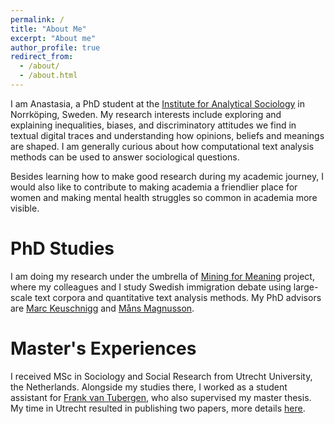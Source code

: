 ```yaml
---
permalink: /
title: "About Me"
excerpt: "About me"
author_profile: true
redirect_from: 
  - /about/
  - /about.html
---
```


I am Anastasia, a PhD student at the [Institute for Analytical Sociology](https://liu.se/en/organisation/liu/iei/ias) in Norrköping, Sweden. My research interests include exploring and explaining inequalities, biases, and discriminatory attitudes we find in textual digital traces and understanding how opinions, beliefs and meanings are shaped. I am generally curious about how computational text analysis methods can be used to answer sociological questions.

Besides learning how to make good research during my academic journey, I would also like to contribute to making academia a friendlier place for women and making mental health struggles so common in academia more visible.

PhD Studies
======
I am doing my research under the umbrella of [Mining for Meaning](https://liu.se/en/research/computational-text-analysis) project, where my colleagues and I study Swedish immigration debate using large-scale text corpora and quantitative text analysis methods. My PhD advisors are [Marc Keuschnigg](https://keuschnigg.org/) and [Måns Magnusson](https://www.mansmagnusson.com/).

Master's Experiences
======
I received MSc in Sociology and Social Research from Utrecht University, the Netherlands. Alongside my studies there, I worked as a student assistant for [Frank van Tubergen](https://www.frankvantubergen.nl/), who also supervised my master thesis. My time in Utrecht resulted in publishing two papers, more details [here](https://anastasia-menshikova.github.io/publications/).


